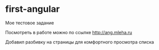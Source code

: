 # first-angular

Мое тестовое задание

Посмотреть в работе можно по ссылке http://ang.mleha.ru

Добавил разбивку на страницы для комфортного просмотра списка